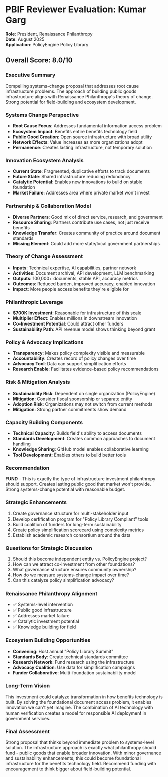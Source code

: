 # PBIF Reviewer Evaluation: Kumar Garg
**Role**: President, Renaissance Philanthropy  
**Date**: August 2025  
**Application**: PolicyEngine Policy Library

## Overall Score: 8.0/10

### Executive Summary
Compelling systems-change proposal that addresses root cause infrastructure problems. The approach of building public goods infrastructure aligns with Renaissance Philanthropy's theory of change. Strong potential for field-building and ecosystem development.

### Systems Change Perspective
- **Root Cause Focus**: Addresses fundamental information access problem
- **Ecosystem Impact**: Benefits entire benefits technology field
- **Public Good Creation**: Open source infrastructure with broad utility
- **Network Effects**: Value increases as more organizations adopt
- **Permanence**: Creates lasting infrastructure, not temporary solution

### Innovation Ecosystem Analysis
- **Current State**: Fragmented, duplicative efforts to track documents
- **Future State**: Shared infrastructure reducing redundancy
- **Catalytic Potential**: Enables new innovations to build on stable foundation
- **Market Failure**: Addresses area where private market won't invest

### Partnership & Collaboration Model
- **Diverse Partners**: Good mix of direct service, research, and government
- **Resource Sharing**: Partners contribute use cases, not just receive benefits
- **Knowledge Transfer**: Creates community of practice around document standards
- **Missing Element**: Could add more state/local government partnerships

### Theory of Change Assessment
- **Inputs**: Technical expertise, AI capabilities, partner network
- **Activities**: Document archival, API development, LLM benchmarking
- **Outputs**: 100,000+ documents, stable API, accuracy metrics
- **Outcomes**: Reduced burden, improved accuracy, enabled innovation
- **Impact**: More people access benefits they're eligible for

### Philanthropic Leverage
- **$700K Investment**: Reasonable for infrastructure of this scale
- **Multiplier Effect**: Enables millions in downstream innovation
- **Co-Investment Potential**: Could attract other funders
- **Sustainability Path**: API revenue model shows thinking beyond grant

### Policy & Advocacy Implications
- **Transparency**: Makes policy complexity visible and measurable
- **Accountability**: Creates record of policy changes over time
- **Advocacy Tool**: Data can support simplification efforts
- **Research Enable**: Facilitates evidence-based policy recommendations

### Risk & Mitigation Analysis
- **Sustainability Risk**: Dependent on single organization (PolicyEngine)
- **Mitigation**: Consider fiscal sponsorship or separate entity
- **Adoption Risk**: Organizations may not switch from current methods
- **Mitigation**: Strong partner commitments show demand

### Capacity Building Components
- **Technical Capacity**: Builds field's ability to access documents
- **Standards Development**: Creates common approaches to document handling
- **Knowledge Sharing**: GitHub model enables collaborative learning
- **Tool Development**: Enables others to build better tools

### Recommendation
**FUND** - This is exactly the type of infrastructure investment philanthropy should support. Creates lasting public good that market won't provide. Strong systems-change potential with reasonable budget.

### Strategic Enhancements
1. Create governance structure for multi-stakeholder input
2. Develop certification program for "Policy Library Compliant" tools
3. Build coalition of funders for long-term sustainability
4. Create policy simplification scorecard using complexity metrics
5. Establish academic research consortium around the data

### Questions for Strategic Discussion
1. Should this become independent entity vs. PolicyEngine project?
2. How can we attract co-investment from other foundations?
3. What governance structure ensures community ownership?
4. How do we measure systems-change impact over time?
5. Can this catalyze policy simplification advocacy?

### Renaissance Philanthropy Alignment
- ✅ Systems-level intervention
- ✅ Public good infrastructure
- ✅ Addresses market failure
- ✅ Catalytic investment potential
- ✅ Knowledge building for field

### Ecosystem Building Opportunities
- **Convening**: Host annual "Policy Library Summit"
- **Standards Body**: Create technical standards committee
- **Research Network**: Fund research using the infrastructure
- **Advocacy Coalition**: Use data for simplification campaigns
- **Funder Collaborative**: Multi-foundation sustainability model

### Long-Term Vision
This investment could catalyze transformation in how benefits technology is built. By solving the foundational document access problem, it enables innovation we can't yet imagine. The combination of AI technology with human verification creates a model for responsible AI deployment in government services.

### Final Assessment
Strong proposal that thinks beyond immediate problem to systems-level solution. The infrastructure approach is exactly what philanthropy should fund - public goods that enable broader innovation. With minor governance and sustainability enhancements, this could become foundational infrastructure for the benefits technology field. Recommend funding with encouragement to think bigger about field-building potential.